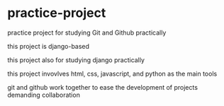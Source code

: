 # practice-project

practice project for studying Git and Github practically

this project is django-based

this project also for studying django practically

this project invovlves html, css, javascript, and python as the main tools

git and github work together to ease the development of projects demanding collaboration
